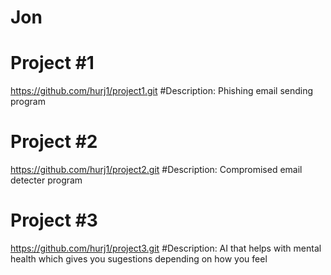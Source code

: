 # Jon

# Project #1
https://github.com/hurj1/project1.git
#Description: Phishing email sending program

# Project #2
https://github.com/hurj1/project2.git
#Description: Compromised email detecter program

# Project #3
https://github.com/hurj1/project3.git
#Description: AI that helps with mental health which gives you sugestions depending on how you feel
